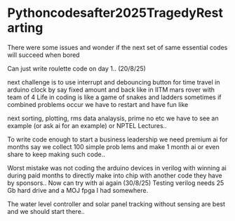 # Pythoncodesafter2025TragedyRestarting
There were some issues and wonder if the next set of same essential codes will succeed when bored

Can just write roulette code on day 1.. (20/8/25)

next challenge is to use interrupt and debouncing button for time travel in arduino clock by say fixed amount and back like in IITM mars rover with team of 4
Life in coding is like a game of snakes and ladders sometimes if combined problems occur we have to restart and have fun like  

next sorting, plotting, rms data analaysis, prime no  etc we have to see an example (or ask ai for an example) or NPTEL Lectures..

To write code enough to start a business leadership we need premium ai for months say we collect 100 simple prob lems and make 1 month ai or even share to keep making such code..

Worst mistake was not coding the arduino devices in verilog with winning ai during paid months to directly make into chip with another code they have by sponsors.. Now can try with ai again (30/8/25) Testing verilog needs 25 Gb hard drive and a MOJ fpga I had somewhere.

The water level controller and solar panel tracking without sensing are best and we should start there..
